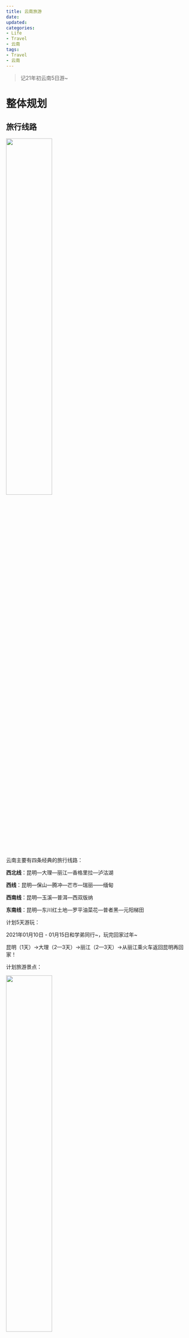 ```yaml
---
title: 云南旅游
date: 
updated: 
categories:
- Life
- Travel
- 云南
tags:
- Travel
- 云南
---
```


>记21年初云南5日游~
<!--less-->

# 整体规划

## 旅行线路

<img src="1.png" width="50%">

云南主要有四条经典的旅行线路：

**西北线**：昆明—大理—丽江—香格里拉—泸沽湖

**西线**：昆明—保山—腾冲—芒市—瑞丽——缅甸

**西南线**：昆明—玉溪—普洱—西双版纳

**东南线**：昆明—东川红土地—罗平油菜花—普者黑—元阳梯田



计划5天游玩：

2021年01月10日 - 01月15日和学弟同行~，玩完回家过年~

昆明（1天）→大理（2—3天）→丽江（2—3天）→从丽江乘火车返回昆明再回家！

计划旅游景点：

<img src="0.png" width="50%">

## 交通

由于旅行的景点有点多，介绍下各地之间的交通方式，可是纠结了好久：

**武汉-昆明**     

由于武汉直接到昆明航班多而且便宜，所以用昆明做中转，老中转了 :)

由于选的时间有点紧，400+的票

这里吐槽下瑞鹏航空，emmmmm，没有托运行李额，所谓的可以放得下的小寸旅行箱并不满足他们的要求。要放到一个所谓的铁框中，如果可以放得进去就算，但是感觉并不合规格，额外收了很贵的行李托运，15￥/公斤，心疼呜呜呜。

而且作为一个小航空公司，体验一般，所以建议可以选其他得。下次短期行程不如就考虑书包 :(

**昆明**

昆明地铁较发达，有点历史味道，比较适合作为昆明市内旅游的交通方式~

**昆明-大理**        

高铁：

动车开通之后，两地之间只需要两个小时左右即可到达，从早上七点到晚上九点多班次很密集，二等座票价145元。

P.S. 车票真的多，前一天晚上非常纠结时间，但是后来是到车站门口直接买的 :)

貌似也有6h的大巴，80-140元~     

P.S. 到站后，直接有大巴送到古城，4-5人一车，每人5￥，应该无坑可食用

**大理**

没有在城区玩，时间紧加上天气不好（老板：你们来的这天是这几个月唯一一天没太阳 哀怨~）游玩采用租用电动车，去丽江

**大理-丽江**   

高铁：

有两班，`10:08-12:47`和`16:48-19:01`，耗时两个多小时，49￥

貌似也有大巴~

车票也很多，不用急着买，我们后来是直接乘坐老板推荐的拼车4-5人直接从客栈这送到丽江任何一个地点~ 100￥/每人，感觉还是比较划算，不用急着赶到火车站然后再搭车去客栈，而且上车时间好商量，非常适合纠结乘那趟高铁的博主

**丽江-昆明**

有硬卧也有高铁。

硬卧：

车次都集中在晚上八点之后，比如`21:30-06:23`，夕发朝至，耗时八九个小时，睡一晚就过去了，145￥。充电麻烦，硬卧位置比较小，3床的头顶睡得头疼，不过我们搭的正在尝试酒吧车间~ 

高铁：

比如`19:05-22:18`，耗时三个小时，230￥

大巴again：

昆明西部客运站或者长途汽车客运站都可以乘坐，价格140-200元不等，耗时10个小时左右。  

云南三地的交通（不计机票，差不多人均400￥

## 物品

出发前的物品当然要好好准备~

**衣服**

试天数而定，建议多带几套，厚薄都要考虑，温差比较大，短袖配厚外套啥的~

**鞋子**

建议多带一双，防止下雨湿了。建议方便运动的，毕竟时不时要走很久，甚至爬山之类的

**墨镜**

~~当然是为了装*~~

云南紫外线真的强烈，墨镜能很好的照顾眼睛，就可以到处浪了（不是

**护肤品**

**防晒**带带带！紫外线很强烈，虽然没怎么涂，所以就算是冬季也黑了超级多。

**唇膏**带带带！风大雨大，嘴唇容易干燥脱皮

**雨伞**

雨伞、雨衣、雨鞋啥的，虽然我们去的时候不是雨季，但是架不住我们倒霉，几个月都没有的下雨碰上了，冷到昏厥，甚至下起了冰雹 :(

**口罩**

疫情期间，不要松懈！这边管的比较严，也没什么事件，因为是以旅游发展的，出了一次就gg了

**其他**

相机、证件（学生证有优惠、充电宝啥的

除了必备这些，建议就轻装出行，游玩嘛，方便才能耍~



## 伴手礼

偷懒，没带，但是列下可能可以带的~

**鲜花**

云南就是鲜花多，昆明这有个很出名的花市~ 便宜实惠~

**鲜花饼**

既然鲜花多，有强大种族天赋的中国人当然不会放过这么好的食材了 :)

大理、丽江多的是，味道有很多，丽江这边多点，貌似也便宜点。当然买的多优惠多，但主要是买了就吃了，热的好吃点~ 有很多味道，原味玫瑰、抹茶、紫薯、茉莉、榴莲，可以各自都试试~ 可以直接包邮寄到~

**茶**

貌似茶也挺出名，丽江的红茶、白茶啥的，味道不错~

**其他**

还有很多其他的了，可以自己逛的时候瞅瞅，比如古法黑糖（怎么还是吃的，银器啥的。银器这种贵重品，建议逛之前问问客栈老板，可以排雷~



接下来叨下攻略，包括景点和吃的，前面的介绍部分来自网络，个人日记在后文~

# 昆明

## 景点

- 翠湖公园

- 云南大学

- 斗南花市

- 滇池

- 石林

- 金马碧鸡坊

- 昆明老街、南屏街

  

**翠湖公园**

夏天赏荷冬天观鸥，昆明的中心公园，周围人文气息浓厚~

建议游览时间：1小时

门票：无



**云南大学**

开放时间：全天

建议游览时间：1-3小时

门票：无



**斗南花市**

种类繁多，鲜花称斤卖，而且是白菜价，无论是去体验花商的交易还是买给自己一束花，都一定不能错过。

晚上20:45开始批发交易，21：00点到24：00点最为热闹，白天卖花的会比较少，且不是那么新鲜，建议晚上来。



**滇池**

滇池是云南省最大的淡水湖，距离市区大概半个小时的距离，相比于翠湖公园，这里更加的大气。海鸥圣地！

建议游览时间：1-3小时

门票：无



**石林**

大自然的鬼斧神工~ 大一学了太多地理，要PTSD了，离市区较远

开放时间：08:00-18:00

建议游览时间：1天

门票：收费



**金马碧鸡坊**

昆明标志性的建筑和特色商业街，牌坊对面是昆明步行街

适合觅食和晚上逛逛

## 吃

桥香园：好吃的过桥米线，食材新鲜，种类多

烧豆腐

鸡枞凉米线

宜良烤鸭（很便宜！）

云南大学后面园西路的烧豆腐、烤猪蹄

## 住

市区为主，我们住在火车站旁的清枫徐来酒店，差强人意，有免费早餐，交通方便，房间不大，空调效果一般（貌似是小米的锅

携程订的，158￥大床房

## 游玩

- [ ] 翠湖公园 

- [x] 金马碧鸡坊

- [x] 滇池

<img src="4.png" width="50%">

### 0110 - 滇池

难受，啊啊啊啊啊

飞行延误1小时，多花了90￥行李费，其实可能不用的，难受

飞机好难顶，体验不佳，一出来昆明就是雾霾，滇池日落计划取消，唉。

公交好久，好累，酒店还行，饿死了。酒店提供早餐!可以第二天晚点再去~

于是去吃鲜花米线，好吃又好看！可惜一开始想吃的那家还没开始。

<img src="7.jpg" width="50%">

<img src="2.png" width="50%">

然后去滇池，又坐了好久车，雾霾后来又散了，海鸥好看!就是好冷。

 <img src="24.jpg" width="50%">

<img src="35.jpg" width="50%">

 <img src="23.jpg" width="50%">

晚上去吃野菌菇，好吃!

<img src="3.jpg" width="50%">

服务员小姐姐：因为野生菌没熟吃了会引起不适，所以熟之前不上筷子

 

又反复饿。

 

总体验：公交坐了好久，飞机体验不佳，有点冷，但是玩的吃的还行。可惜翠湖公园没去。明天大理继续！



### 0111

昆明清枫徐来酒店早餐还可以，楼上阿姨人好，风景也可以，就是风好大，悠闲醒来慢慢去，路过看到了冰溜子。酒店离火车站近，到了才买票也可以，班次多，甚至过了安检再买。车上人不多，睡觉.jpg

<img src="8.jpg" width="50%">

<img src="9.jpg" width="50%">

<img src="10.jpg" width="50%">

# 大理

## 景点

- 大理古城

- 洱海

- 苍山

  

**大理古城**

古城内除了五华楼是经典的地标外，其他的地方没有绝对的地标，但却很值得逛，可以在古城里闲逛，特色小店、小酒馆以及小吃店。

人民路是古城的主街，也是最繁华的一条街。

建议游览时间：半天

门票：无



**苍山**

“风花雪月”四景之一。遇上下雪有独特的味道，天龙八部打卡处。有三条索道（不互通）~

建议游览时间：2-3小时

门票：收费（索道另算



**洱海**

来大理不就是为了洱海嘛~ 拍照的绝美地点~ 也可以喂海鸥~

环洱海适合拍照的地点盘点：

1.喜洲古镇 2.海舌公园 3.白色巴士 4.废弃渔船倒置船 5.海西水站 6.花海 7.网红白桌子玻璃球 8.海边礁石 9.情人崖 10.小普陀

建议游览时间：0.5-1.5天

门票：无

洱海的游玩攻略有很多，大致介绍下

分水路两条。

**水路**：

可以坐船环洱海，途径可以问客栈老板或者自己找团，我们当初刚下到客运站，有旅游团队貌似推的旅游安排就挺好，貌似因为政府补助还挺便宜，但是由于有些景区不想去加上不打算水路洱海所以没去，不确定是否合适~

**陆路**：

这个可选就多了。

旅行社大巴，就是来个一日游啦，自由性一般

自由大巴游，每到一个景点会停下来，想游这个地方的游客就下车，然后打电话给客服告知想坐几点的车离开前往下一个点，没具体了解

包车，有直接租车，也有带个司机，也有两个三个团队拼的。美团上一堆，价格啥的都比较公开，也可以问客栈老板~

电动车（选择），租个车车一路环海，走走停停最自由了！大部分下的单纯游玩的较优选择，不会可以学学上手嘛（虽然我们遇到了罕见情况，冰雹:(。美团上有相关租聘，但是质量参差不齐，建议问客栈老板，会有优惠，而且不用押金，身份证啥的。电动车主要分两种，一种是短途，一种是可以长途环海的。按天计算，性价比比较高~ 我们环海的车50￥一天~

徒步，有勇气，加油吧骚年（不是。洱海周围有绿道，适合散步，骑车，还有电车~

再P.S. 根据经验，洱海西边看日出，东边看日落~

## 吃

米糕

大救驾（喜洲古镇的比较正宗）

腊排骨（没啥特别的味道）

黑山羊火锅（黑山羊烤串更好吃一些）

大理砂锅鱼（下关的很有名）

大理乳扇

大理双廊烤海鲜

大理烤猪皮

方舟胖子厨房：好评如潮的一家店

## 住

住在大理古城旁的汝说民宿，老板很可爱人好，还有可爱的狗勾！！！只有几个月，超级黏人~ 客栈偏ins风格，会有很多好看的小姐姐在院子拍照。房间较大，比较安静~ 推荐~

爱彼迎订的，忘拍照片了，可以直接去看，与图片一致。

160￥大床房一晚

P.S. 如果玩的时间久点，可以环海，在洱海周围订民宿，靠海近，玩到就可以就地休息~

## 游玩

### 0111 - 洱海、大理古城

- [ ] ~~酒吧~~

- [ ] ~~双廊古镇~~

- [ ] 云南大学

- [x] 洱海（看天气，可以第一天去）

- [x] 三塔寺（路过）

- [x] 五华楼

- [x] 大理古城
- [x] 人民路（古城内



<img src="5.png" width="50%">

大理火车站出战即有直达大理古城的车，5元一位。3元做8路公交车也可以，大约40分钟就到了，如果是公交可能要一个多小时。大理路中感觉有点像某些台湾小镇，就安静不繁华。

到了那，有啥政府补贴的旅游行程，2百元一人，下午出发，两天到第二天下午，其实刚好符合我们的行程。下午苍山索道-晚上大理-早上洱海游艇，挺划算的样子。但是索道和游艇原本就没打算，加上晚餐中餐都是承包，感觉不自由，就拒绝了。走路去客栈那，其实可以做黄车，挺方便。路中很宁静，很适合生活，安逸，很多可爱的狗狗。

到了汝说客栈，和图片一致，到的时候老板在搞卫生，还有两个小姐姐，还有只可爱的狗狗叫充电宝，超级黏人~除了喜欢咬东西，也不叫。房间合适，比起昆明那个厕所没门没帘子的好。客栈院子很好看，很多多肉，感觉云南这植物都很好看，大家都很享受生活。

<img src="19.jpg" width="50%">

收拾好东西后，下楼问老板是否有电动车租借（昨天晚上纠结了很久是跟团还是电动车还是走路），老板推荐了旁边的店，没有押金，不用身份证，80一辆全程车（200km），老板娘人也很好，专门打气，教了下用法，很久没开的我也很容易上手。原本打算两人一辆，但是开了一段感觉比较虚。于是回来借了两辆。先是绕绕绕，绕到洱海，挺漂亮，有很多人骑单车，散步，遛狗，拍照，还有游览车~就是电动车开不进去。于是选择继续公路去喜洲吃饭。

 

<img src="25.jpg" width="50%">

 

当天阴天，虽然有小部分会有阳光洒进来。老板也说，几个月来唯一一天没有阳光，这都被我们遇见了，昆明也是下雪:( 飙车了20km，有点冷，彻底没阳光了，到了喜洲。速度平均36km/h，差不多3点半吧，喜洲内部步行街，先把车停了。有那种游览车，不打算乘，会在几个景点停下来，等我们。即使对面从20到10元两人，我们还是拒绝了，毕竟主要找吃的以及想要有时间去双廊看日落（说不定天气就好了呢）

P.S. 大理古城的洱海能看日出，看日落要跑到双廊那一块。

<img src="13.jpg" width="50%">

转呀转呀，有点意思，但是由于淡季，很多店没开，或者因为疫情冲击？风景还行，遇到了挺多小吃，买了两个粑粑，一个10元，玫瑰糖和肉味，分量很厚实，吃的差不多了，就在一个很多人会拍照的十字路口。接下来找主食，美团上看的，选的伴圆楼2人餐（豪华版138，也有78的），去的时候没人，然后气蒸鸡没了，就换成鱼汤了，里面环境很好，貌似是一家族人营业，历史悠久~上的菜很多！我们吃了好久吃了2/3，还没吃完，拒绝浪费的我也放弃了。对了，鱼是养到旁边的渠道，有趣。

<img src="11.jpg" width="50%">

<img src="26.jpg" width="50%">

吃的时候他们家的小孩小学放学了，这种家族氛围有意思。吃完跑路，天气冷了，算了下，去双廊可能来不及，而且回去会很晚，那就不去了，穿上衣服，然后回客栈！20km，风很大，骑到一半下冰雹了，打到脸上贼疼，感觉手都要冻伤了，好不容易回来，原定直接去大理古城，后来还是回客栈，客栈就在洱海门这边，先回来休息一小时，活过来之后再去大理古城，空调给力多了。

<img src="14.jpg" width="50%">

晚上的大理古城灯光多起来了，热闹。问了下，有很多小吃。一路走，先到五华楼，大理古城的标志建筑，可以上去，但是没有什么其他特别的地方。类似的还有元帅府，不过不能进去，军事管理~路过的很多家店，主要是小吃，乳扇，饵块，烤榴莲，还有白银，眼镜店（好多），可以抽的茶，白族石板烧肉，blablablabla，还有几个学校在里面，神奇。酒吧很多，路过就可以听到看到里面，挺有意思，虽然没有选一个去。还有羊驼！下午骑车路过乡镇也看到羊驼!洋人街开张的店好少，很多关了，然后竟然更冷点。还有很多有趣的，比如挂着各式各样的灯笼，挂了心愿的龙和树。唱着奇怪主题曲的蜜雪冰城，还有长沙臭豆腐。这里叨下吃的：鲜花饼味道还行，不过好多是针对是邮寄的，个人感觉热的更好吃，加上懒就没买了。豆腐竟然至少只有微辣，让老板娘换成甜酱，还行。烤乳扇和炸乳扇不一样，不过味道都是浓浓的奶味，我们喜洲吃的甜汤也有乳扇。烤榴莲，贵，味道还行，无特点。接着返行，稍微可惜就是没去一个bar。返航发现酒吧人都多起来了。中途间歇下冰雹，头上都是

<img src="15.jpg" width="50%">

回来了老板不泡茶了，和充电宝玩了好一会，好黏人~聊了下天。老板是今年3月份来江苏的，还建议就是在外面拼搏，攒点钱再来这，这里太安逸，大家都是大中午醒来，晚上喝酒。这里工作工资低，年轻还是要拼搏下。老板30岁了。之前养的一只狗太大了，现在的充电宝才两个月。不叫，有人就找人玩，没人才叫。还说，一般做客栈的都是外来人，本地人不想被打扰生活。老板每天都会晚上去酒吧嚯酒，认识了很多朋友，包括做客栈的，比如养了两只大秋田的。聊着挺快乐。然后建议就是很多旅程安排是到了客栈问老板，因为老板一般有提成，实惠点而且放心。然后可以选择5座包车去丽江，客栈接然后到丽江任何地方，比起去大理站然后火车然后再到丽江古城方便点，100元一位，还可以接受。还提了下，因为丽江古城和城市连在一起，所以商业化一些。丽江适合玩，大理适合工作。还有啥疫情啥的，有些收获。看看明天能不能去苍山，下雪的苍山才有意思。

<img src="27.jpg" width="50%">

客栈电视机不会用，惆怅，喝了板蓝根预防感冒，貌似云南客栈的热水都不够热，可能这种冷天比较少吧。然后当咸鱼！今天主要遗憾就是双廊没去成看日落，天气一般，吃的没吃到喜洲冰棍和鸡丝米粉（因为太饱了），没去酒吧，其他都很好!

 

其他：

下次吃饭一定注意量！




### 0112 - 苍山

今天上午慢慢起来，然后吃了个早餐，一般。然后又不打算去苍山

 

时间线：

- 慢悠悠醒来
- 吃早餐（客栈旁边的土鸡饵丝，一般般，不推荐）
- （由于天气，阴天，下雪）放弃苍山
- 白天闲逛大理古城（没怎么开门，很快逛完了）
- 去苍山（出租车，选择左边那条，感通寺庙）
- （2点多）回客栈，和老板商量好去丽江车，和狗狗玩等待
- 大理-丽江（6：30）
- 丽江客栈（柯基）
- 古城遛弯（10：45）

 

景点叨叨：

大理古城

- 早上的（都到十一点了喂），还是人少，开的店也少，一般般
- 比起丽江古城小了很多，游玩性较弱

苍山

- 多亏了学弟坚持去，结果还不错
- 下雪的苍山挺好看，虽然雾多，但是别样的景色
- 有三条索道，中间的最长，到山顶，￥200+，三条互相不通
- 左边感通寺，短，P.S. 到现场买索道比美团便宜，美团105+，现场80+，学生证门票打五折，不过门票￥17也还好，索道不打折
- 数十分钟到顶（山腰），因为下雪，景观有所不同，没有看到原本应该能看到的洱海，雪景的苍山，都是雾的索道
- <img src="17.jpg" width="50%">
- 上山后可以去玲珑棋盘，大峡谷看，都挺不错
- <img src="18.jpg" width="50%">
- 还可以横穿中间的山道，不过问了工作人员，就算横穿也无法走到中间索道那。权当散步，没啥特别景色，感受雪打到衣服上，地上的声音也不错
- <img src="28.jpg" width="50%">

大理客栈（汝说）

- 狗勾两个月，下午下雪冷，就也不粘人，午睡，但是睡醒就很黏人了！还喜欢咬东西。
- <img src="36.jpg" width="50%">



# 丽江

## 景点

- 丽江古城
- 玉龙雪山
- 泸沽湖



**丽江古城**

比起大理商业化重，但是感觉也更繁华好玩！

古城：丽江之眼，大风车，四方街，酒吧街

酒吧~ 清吧蹦迪的都有，自己选择，小心消费~

建议游览时间：2-3小时

门票：无（疫情期间扫码

之前有说晚上不收古城维护费，但是我们半天去也不用，可能是疫情期间人少吧（虽然人也不少



**玉龙雪山**

白族神山，壮观！第一次来必来！

建议游览时间：半天

门票：收费（学生医护等折扣（索道另算



**泸沽湖**

风格独特，贯穿四川云南，直接出省~

建议游览时间：半天

门票：收费（学生医护等折扣

## 吃

纳西烤肉、瓦片烤肉

阿妈意：纳西特色美食，能吃到正宗的爆吹肝、荞面粑粑等等~荞面外焦里嫩的，很好吃

滇西王子：肉类菜品丰富，腊排骨很好吃!还有很多的傣族风味美食

直接问客栈老板，推荐得都不错~

##  住

丽江古城旁的枫桥夜泊，走一会就到古城了，风格和古城一致，因为在古城外，安静~(古城内也有很多客栈) 有柯基（体型是周围柯基的4倍）~ 可以找老板喝茶撸狗~

爱彼迎订的，忘拍照片了，可以直接去看，与图片一致。

382￥大床房三晚（爱彼迎折扣

P.S. 其实可以考虑在泸沽湖住一晚看日出~ 由于我们不好退房就选择1日游

## 游玩

<img src="6.png" width="50%">



### 0112  - 丽江古城

丽江客栈（枫桥夜泊）

- 古镇旁边，好找，方便
- 可爱柯基大屁股
- <img src="21.jpg" width="50%">
- 房间挺大，空调小米依旧不给力，热水终于给力，但是烫，电视机快乐，10w个冷笑话！

丽江古城

- 门口预约，9+方便进出，需要出示健康码，刷身份证进出
- 比大理古城繁华多了！主街每个店都开着，吆喝着的小姐姐，打鼓的，遛狗的，很热闹
- 阿妈意吃饭，腊排骨还行，二楼窗户旁有点冷，豆腐煲下饭
- <img src="22.jpg" width="50%">
- 很大，随意走都有不同的风景，各式各样的多肉和各种花，还有清澈的小溪和鱼儿
- 冬樱和梅花开得很好看
- 连公共厕所都很高级，很像酒店
- 四方街酒吧街很热闹，清吧蹦迪都有
- 大风车上都有冰溜子了



Tips:

- 大理-丽江是￥100每个人，到丽江任何地方以及大理接送，还是比较方便的

- 和丽江老板确定了第二天玉龙雪山行程，￥320每人

  

### 0113 - 玉龙雪山

时间线：

- 7点跟团（6人）玉龙雪山
- 被坑氧气瓶（￥60*2）生气+起床气
- 玉龙雪山祈福
- 白水+蓝月湖等五湖
- 玉龙雪山冰川索道
- 客栈休息，洗澡发呆
- 讲价确定一日泸沽湖
- 丽江古城吃饭，散步

 分开叨：

跟团：

- 早起烦，7：00天还没亮就上车 :(
- 坑啊，氧气瓶，听着就是坑，烦死了
- 祈福就打死不买了
- 中午吃的还行
- 一大早司机和大家脾气都不好

祈福：

- 玉龙雪山祈福一次就够了
- 手势男左女右，2-3次（犯太岁/本命年）
- 五色祈福（蓝白红绿黄）
- <img src="29.jpg" width="50%">

蓝月湖：

- 游览车50￥
- 好看！好几个湖，下雪了风景挺好
- 白水忘记三次洗手了
- <img src="30.jpg" width="50%">

冰川索道：

- <img src="31.jpg" width="50%">
- 除了被坑氧气瓶都可以
- 唯一一个没高反的！
- 有个女孩子高反严重，好阔怜
- 运气好，前几天还封着，雪大就封，但是我们在刚下雪过几天，雪还有一部分，仍然开放
- 太阳晒，唇膏和遮阳
- 大下午拍的照片一般，上午太阳刚出来山脚下看很好看
- 索道上就需要吸氧，不要有反应了再吸
- 走几步吸一下，一次几秒，深呼吸，鼻子吸，嘴巴吐
- 1-2瓶就够了，我1瓶解决
- 最高楼梯4680，人多拍照

丽江古城：

- 木府6点就关了
- 夕阳的古城也很美
- 吃了二哥米粉，还阔以，青梅酒度数高，22
- 枣糕排队好久，但是味道还行~

Tips:

- 避免高原反应!
- 学生证玉龙雪山门票减半140->70，旅行团会退
- 建议戴上墨镜和手套



### 0114 - 泸沽湖

Tips：

泸沽湖报团：

一日游和二日游相比就是晚上住客栈、篝火晚会（疫情期间都没有）、和第二天日出，价格相差不多

旅店报价（200+50/280+50），由于我们不好退房就选择一日游

美团差不多（218/298）+50是可能票费用，不知道美团包不包含，1月份之后再次收费的，旅店的就更放心啰

要好早起，6：25上车 :(

 

时间线：

- 6：25出发
- 10：00+到达泸沽湖
- 绕泸沽湖
- 过四川，划船海鸥
- 午饭，走婚桥
- 回，18：00到
- 休息，晚饭，烤肉
- 酒吧 沐光所致
- 23：00 回客栈

 

景点叨：

泸沽湖：

- 早起贪黑，6:25-18:00
- 好远啊，200km，3h+
- 一开始进去的观景台风景一般，失望，还以为这就结束了
- 师傅说最近是天气最好的时候，lucky~
- 泸沽湖横穿四川云南，成功跨省，耶!
- 周边停下，水很清澈，也有家庭出来玩，海鸥和鸭子~
- 同行的两个妹子是也是湖北的大学的，一个成都一个重庆，请我们吃了耗牛肉~
- 跨过四川欢迎你雕像，游船，很好看，喂海鸥，大家兴致都很高
- <img src="33.jpg" width="50%">
- 周围景色也很好，白头绿毛鸭，马啥的
- <img src="34.jpg" width="50%">
- 吃饭还行，总感觉这里的肉比较珍贵？不是腊排骨就是腊鱼。吃饭的地方很农村，太阳很大，介绍特产的小哥挺可爱的
- 然后走婚桥，又长又荒，最后到了草湖，英文介绍翻译错了emmmm，景色还行，准备返航！
- 途中看到了金沙江，风很舒服，很好看

丽江古城：

- 烤肉，还是这里肉好贵啊，一直没吃过瘾
- 民宿老板给我们推荐了沐光所致，免费提供了一打（虽然那边只给了半打）啤酒，我喝的挺开心，学弟第一次见，习惯了hhhhh，快乐就行
- 虽然写着清吧，也挺嗨
- 买了肯德基宵夜，回去看了月光宝盒
- 好晚了，和学弟聊天，不过我最近情绪很迷，所以感觉并没有讲好什么
- 好晚睡啊



### 0115

今天其实是多出来的一天，规划多了一天，所以自由行动！

时间线：

- 11：30起床，退房
- 滇西王子吃午饭，还行，不错，肉贵，活脱的服务员小姐姐
- 大太阳下瞎逛，大风车那发现可以看到玉龙雪山
- 猫的天空之城书店
- 南佑巷，找酒吧，已消失
- 木府，好玩
- 三联书店发呆
- 烤肉晚餐
- -丽江站（可爱的滴滴司机，嘻嘻）

 

景点叨：

大中午的丽江古城好热啊

猫的天空之城：

- 猫猫，主要是明信片，人少

gbar：

- 可能有的：莲吧，91号吧，泊客

木府：

- <img src="37.jpg" width="50%">
- 40-20，学生证半价
- 一开始以为只是个小楼，没想到还挺好的
- “来丽江不去木府就像去北京不来故宫”
- 有免费讲解，历史讲的很好，里面植被和建筑物风格都很好看，值得，整个云南都植被很美好
- 有免费喝茶地方，红茶和雪茶
- 有风俗：
- 不要随便拍女性照片，特别是背后的羊毛啥的
- 不能叫纳西女性小姐
- 一般木和和这两个姓是纳西族，木是王族，和是百姓
- 纳西族女性干活，男性文学读书
- 丽江古城的水都是玉龙雪山的，可以根据古城河流方向和地砖分辨方向

三联书店：

- 就我们，茶还行，很安静~沙发舒服

滴滴司机好可爱啊，说了很多，最近丽江管的很严，客栈要gg了

 

Tips:

大理-昆明：

- ￥145，21：30-6：30，人不多，但是好多都是11车间
- 不好采分到了3铺的中铺，气，还有人吵架，难顶
- 不过还有酒吧车间，11点之后还有表演
- 充电比较麻烦，要在走道充

旅程快结束了啦



# 总结

## 综合

- 云南3个城市5天就够了

- 云南特色是鲜花、狗勾和安逸

- 云南运气不好碰上了刚好降温几天，有失有得

- 平时太阳还是比较大的，注意防晒，嘴唇容易干燥

- 都好晚睡，第二天好早起，除了最后多出来的一天，注意休息

- 吃饭注意量，这里的分量都好足，以及这里肉感觉比较贵

- 跟团游这种可以和客栈老板商量，一般会便宜点可以有保证

- 花费6天，3k，主要是行程和旅游跟团费之类，吃的也挺多，客栈反而是最低的

- 没带什么伴手礼

- 旅游纠结症爆发，怎么顺利进行旅游要靠自己的决断

- 不要太纠结具体行程啦，随着经验增加，要快速做好决定然后再enjoy travel

- 刚放假，没调整好情绪，没有思考人生，简单说，就是玩疯了，没有维持住之前学长高冷形象，狗头.jgp

  

## 分开叨

**昆明：**

- 交通中枢，玩的点并不多
- 花市出名，便宜，可惜没去
- 滇池和翠湖公园看海鸥

 

**大理：**

- 可以问客栈老板选择团/包车/电动车，一般提前一天下午就可以了，不用太担心
- 天气不好，天气好可以洱海电动车，下冰雹了，准备好相关用品
- 大理古城可以看日落，双廊那看日出
- 大理古城比起丽江古城小很多，很多店没开，一般
- 苍山三条索道，不相通，美团预定要提前两小时，但是现场貌似更便宜，神奇
- 索通寺：苍山大峡谷，玲珑棋盘…

 

**丽江：**

- 丽江古城商业化重，大很多，容易绕晕，更繁华好玩
- "丽江适合玩，大理适合生活"-by 大理民宿老板
- 古城：丽江之眼，大风车，四方街，酒吧街
- 酒吧分清吧和蹦迪的，自己选择，别被骗
- 玉龙雪山跟团，别被骗了氧气瓶，我一瓶大的就可以登顶了，不过氧气瓶之间还是有差别的
- 跟团游可以注意优惠，比如军官证，学生证，可以退钱
- 高原反应无，但是准备很重要
- 玉龙雪山：白水 蓝月胡…+冰川索道4680
- 泸沽湖跟团，200km很远，自驾可能更好玩，但是跟团不差
- 泸沽湖：观景台+绕湖+游船+走婚桥草湖（一般
- 丽江-昆明晚上火车过夜